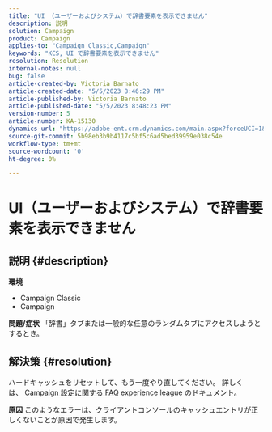 ```yaml
---
title: "UI （ユーザーおよびシステム）で辞書要素を表示できません"
description: 説明
solution: Campaign
product: Campaign
applies-to: "Campaign Classic,Campaign"
keywords: "KCS, UI で辞書要素を表示できません"
resolution: Resolution
internal-notes: null
bug: false
article-created-by: Victoria Barnato
article-created-date: "5/5/2023 8:46:29 PM"
article-published-by: Victoria Barnato
article-published-date: "5/5/2023 8:48:23 PM"
version-number: 5
article-number: KA-15130
dynamics-url: "https://adobe-ent.crm.dynamics.com/main.aspx?forceUCI=1&pagetype=entityrecord&etn=knowledgearticle&id=b32b45e3-85eb-ed11-a7c6-6045bd0065f9"
source-git-commit: 5b98eb3b9b4117c5bf5c6ad5bed39959e038c54e
workflow-type: tm+mt
source-wordcount: '0'
ht-degree: 0%

---
```


# UI（ユーザーおよびシステム）で辞書要素を表示できません

## 説明 {#description}

<b>環境</b>
- Campaign Classic
- Campaign



<b>問題/症状</b>
「辞書」タブまたは一般的な任意のランダムタブにアクセスしようとするとき。


## 解決策 {#resolution}






ハードキャッシュをリセットして、もう一度やり直してください。 詳しくは、 [Campaign 設定に関する FAQ](https://experienceleague.adobe.com/docs/campaign-classic/using/getting-started/starting-with-adobe-campaign/faq/faq-campaign-config.html?lang=en) experience league のドキュメント。


<b>原因</b>
このようなエラーは、クライアントコンソールのキャッシュエントリが正しくないことが原因で発生します。
